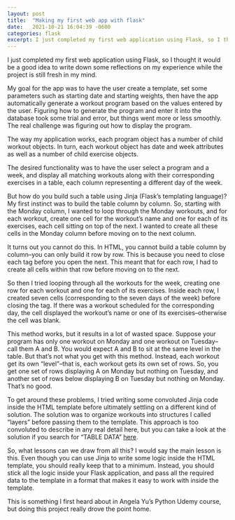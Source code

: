 ```yaml
---
layout: post
title:  "Making my first web app with flask"
date:   2021-10-21 16:04:39 -0600
categories: flask
excerpt: I just completed my first web application using Flask, so I thought it would be a good idea to write down some reflections on my experience while the project is still fresh in my mind...
---
```


I just completed my first web application using Flask, so I thought it would be a good idea to write down some reflections on my experience while the project is still fresh in my mind.

My goal for the app was to have the user create a template, set some parameters such as starting date and starting weights, then have the app automatically generate a workout program based on the values entered by the user. Figuring how to generate the program and enter it into the database took some trial and error, but things went more or less smoothly. The real challenge was figuring out how to display the program.

The way my application works, each program object has a number of child workout objects. In turn, each workout object has date and week attributes as well as a number of child exercise objects.

The desired functionality was to have the user select a program and a week, and display all matching workouts along with their corresponding exercises in a table, each column representing a different day of the week.

But how do you build such a table using Jinja (Flask’s templating language)? My first instinct was to build the table column by column. So, starting with the Monday column, I wanted to loop through the Monday workouts, and for each workout, create one cell for the workout’s name and one for each of its exercises, each cell sitting on top of the next. I wanted to create all these cells in the Monday column before moving on to the next column.

It turns out you cannot do this. In HTML, you cannot build a table column by column–you can only build it row by row. This is because you need to close each tag before you open the next. This meant that for each row, I had to create all cells within that row before moving on to the next.

So then I tried looping through all the workouts for the week, creating one row for each workout and one for each of its exercises. Inside each row, I created seven cells (corresponding to the seven days of the week) before closing the tag. If there was a workout scheduled for the corresponding day, the cell displayed the workout’s name or one of its exercises–otherwise the cell was blank.

This method works, but it results in a lot of wasted space. Suppose your program has only one workout on Monday and one workout on Tuesday–call them A and B. You would expect A and B to sit at the same level in the table. But that’s not what you get with this method. Instead, each workout get its own “level”–that is, each workout gets its own set of rows. So, you get one set of rows displaying A on Monday but nothing on Tuesday, and another set of rows below displaying B on Tuesday but nothing on Monday. That’s no good.

To get around these problems, I tried writing some convoluted Jinja code inside the HTML template before ultimately settling on a different kind of solution. The solution was to organize workouts into structures I called “layers” before passing them to the template. This approach is too convoluted to describe in any real detail here, but you can take a look at the solution if you search for “TABLE DATA” [here](https://github.com/arturo-jc/musqlo/blob/master/main.py).

So, what lessons can we draw from all this? I would say the main lesson is this. Even though you can use Jinja to write some logic inside the HTML template, you should really keep that to a minimum. Instead, you should stick all the logic inside your Flask application, and pass all the required data to the template in a format that makes it easy to work with inside the template.

This is something I first heard about in Angela Yu’s Python Udemy course, but doing this project really drove the point home.
